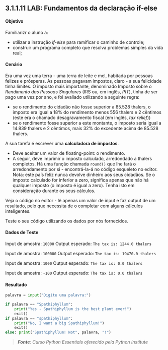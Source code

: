 ## 3.1.1.11 LAB:  Fundamentos da declaração if-else


#### Objetivo

Familiarizr o aluno a:
- utilizar a instrução *if-else* para ramificar o caminho de controle;
- construir um programa completo que resolva problemas simples da vida real;

#### Cenário

Era uma vez uma terra - uma terra de leite e mel, habitada por pessoas felizes e prósperas. As pessoas pagavam impostos, claro - a sua felicidade tinha limites. O imposto mais importante, denominado Imposto sobre o *Rendimento das Pessoas Singulares* (IRS ou, em inglês, *PIT*), tinha de ser pago uma vez por ano, e foi avaliado utilizando a seguinte regra:

- se o rendimento do cidadão não fosse superior a 85.528 thalers, o imposto era igual a 18% do rendimento menos 556 thalers e 2 cêntimos (este era o chamado desagravamento fiscal (em inglês, *tax relief*))
- se o rendimento fosse superior a este montante, o imposto seria igual a 14.839 thalers e 2 cêntimos, mais 32% do excedente acima de 85.528 thalers.
  
A sua tarefa é escrever uma **calculadora de impostos**.

 - Deve aceitar um valor de floating-point: o rendimento.
- A seguir, deve imprimir o imposto calculado, arredondado a thalers completos. Há uma função chamada ``round()`` que lhe fará o arredondamento por si - encontrá-la-á no código esqueleto no editor.
Nota: este país feliz nunca devolve dinheiro aos seus cidadãos. Se o imposto calculado for inferior a zero, significa apenas que não há qualquer imposto (o imposto é igual a zero). Tenha isto em consideração durante os seus cálculos.

Veja o código no editor - lê apenas um valor de input e faz output de um resultado, pelo que necessita de o completar com alguns cálculos inteligentes.

Teste o seu código utilizando os dados por nós fornecidos.

#### Dados de Teste
Input de amostra: ``10000``
Output esperado: ``The tax is: 1244.0 thalers``
 
Input de amostra: ``100000``
Output esperado: ``The tax is: 19470.0 thalers``

Input de amostra: ``1000``
Output esperado: ``The tax is: 0.0 thalers``

Input de amostra: ``-100``
Output esperado: ``The tax is: 0.0 thalers``

####  Resultado


```python
palavra = input("Digite uma palavra:")

if palavra == "Spathiphyllum":
    print("Yes - Spathiphyllum is the best plant ever!")
    exit()
if palavra == "spathiphyllum":
    print("No, I want a big Spathiphyllum!")
    exit()
else: print("Spathiphyllum! Not", palavra, "!")
```

>***Fonte**: Curso Python Essentials oferecido pela Python Institute*